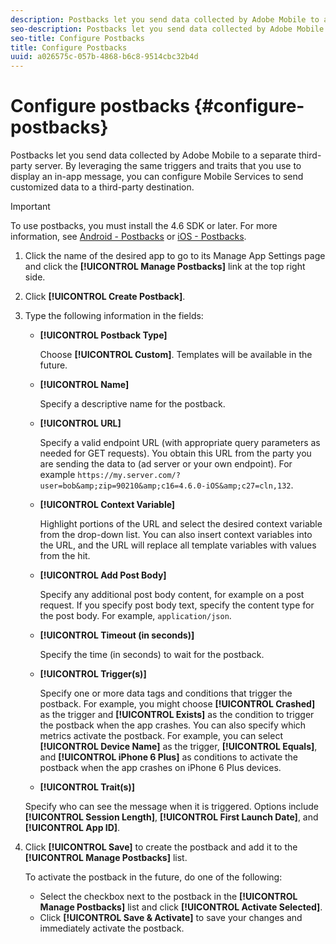 ```yaml
---
description: Postbacks let you send data collected by Adobe Mobile to a separate third-party server. By leveraging the same triggers and traits that you use to display an in-app message, you can configure Mobile Services to send customized data to a third-party destination.
seo-description: Postbacks let you send data collected by Adobe Mobile to a separate third-party server. By leveraging the same triggers and traits that you use to display an in-app message, you can configure Mobile Services to send customized data to a third-party destination.
seo-title: Configure Postbacks
title: Configure Postbacks
uuid: a026575c-057b-4868-b6c8-9514cbc32b4d
---
```


# Configure postbacks {#configure-postbacks}

Postbacks let you send data collected by Adobe Mobile to a separate third-party server. By leveraging the same triggers and traits that you use to display an in-app message, you can configure Mobile Services to send customized data to a third-party destination.

>[!IMPORTANT]
>
>To use postbacks, you must install the 4.6 SDK or later. For more information, see [Android - Postbacks](/help/android/analytics-main/postbacks/postbacks.md) or [iOS - Postbacks](/help/ios/analytics-main/postback/postback.md).

1. Click the name of the desired app to go to its Manage App Settings page and click the **[!UICONTROL Manage Postbacks]** link at the top right side.
1. Click **[!UICONTROL Create Postback]**. 
1. Type the following information in the fields:

   * **[!UICONTROL Postback Type]**

     Choose **[!UICONTROL Custom]**. Templates will be available in the future.

   * **[!UICONTROL Name]**

     Specify a descriptive name for the postback.

   * **[!UICONTROL URL]**

     Specify a valid endpoint URL (with appropriate query parameters as needed for GET requests). You obtain this URL from the party you are sending the data to (ad server or your own endpoint). For example `https://my.server.com/?user=bob&amp;zip=90210&amp;c16=4.6.0-iOS&amp;c27=cln,132`.

   * **[!UICONTROL Context Variable]**

     Highlight portions of the URL and select the desired context variable from the drop-down list. You can also insert context variables into the URL, and the URL will replace all template variables with values from the hit.

   * **[!UICONTROL Add Post Body]**

     Specify any additional post body content, for example on a post request. If you specify post body text, specify the content type for the post body. For example, `application/json`.

   * **[!UICONTROL Timeout (in seconds)]**

     Specify the time (in seconds) to wait for the postback.

   * **[!UICONTROL Trigger(s)]**

     Specify one or more data tags and conditions that trigger the postback. For example, you might choose **[!UICONTROL Crashed]** as the trigger and **[!UICONTROL Exists]** as the condition to trigger the postback when the app crashes. You can also specify which metrics activate the postback. For example, you can select **[!UICONTROL Device Name]** as the trigger, **[!UICONTROL Equals]**, and **[!UICONTROL iPhone 6 Plus]** as conditions to activate the postback when the app crashes on iPhone 6 Plus devices.

   * **[!UICONTROL Trait(s)]**

    Specify who can see the message when it is triggered. Options include **[!UICONTROL Session Length]**, **[!UICONTROL First Launch Date]**, and **[!UICONTROL App ID]**.

1. Click **[!UICONTROL Save]** to create the postback and add it to the **[!UICONTROL Manage Postbacks]** list.

   To activate the postback in the future, do one of the following:

   * Select the checkbox next to the postback in the **[!UICONTROL Manage Postbacks]** list and click **[!UICONTROL Activate Selected]**.
   * Click **[!UICONTROL Save & Activate]** to save your changes and immediately activate the postback.
